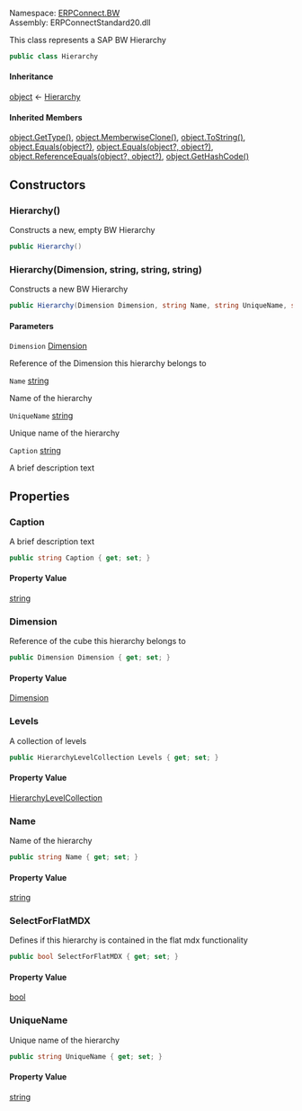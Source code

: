 
Namespace: [ERPConnect.BW](index.md)  
Assembly: ERPConnectStandard20.dll  

This class represents a SAP BW Hierarchy

```csharp
public class Hierarchy
```

#### Inheritance

[object](https://learn.microsoft.com/dotnet/api/system.object) ← 
[Hierarchy](ERPConnect.BW.Hierarchy.md)

#### Inherited Members

[object.GetType\(\)](https://learn.microsoft.com/dotnet/api/system.object.gettype), 
[object.MemberwiseClone\(\)](https://learn.microsoft.com/dotnet/api/system.object.memberwiseclone), 
[object.ToString\(\)](https://learn.microsoft.com/dotnet/api/system.object.tostring), 
[object.Equals\(object?\)](https://learn.microsoft.com/dotnet/api/system.object.equals\#system\-object\-equals\(system\-object\)), 
[object.Equals\(object?, object?\)](https://learn.microsoft.com/dotnet/api/system.object.equals\#system\-object\-equals\(system\-object\-system\-object\)), 
[object.ReferenceEquals\(object?, object?\)](https://learn.microsoft.com/dotnet/api/system.object.referenceequals), 
[object.GetHashCode\(\)](https://learn.microsoft.com/dotnet/api/system.object.gethashcode)

## Constructors

### <a id="ERPConnect_BW_Hierarchy__ctor"></a> Hierarchy\(\)

Constructs a new, empty BW Hierarchy

```csharp
public Hierarchy()
```

### <a id="ERPConnect_BW_Hierarchy__ctor_ERPConnect_BW_Dimension_System_String_System_String_System_String_"></a> Hierarchy\(Dimension, string, string, string\)

Constructs a new BW Hierarchy

```csharp
public Hierarchy(Dimension Dimension, string Name, string UniqueName, string Caption)
```

#### Parameters

`Dimension` [Dimension](ERPConnect.BW.Dimension.md)

Reference of the Dimension this hierarchy belongs to

`Name` [string](https://learn.microsoft.com/dotnet/api/system.string)

Name of the hierarchy

`UniqueName` [string](https://learn.microsoft.com/dotnet/api/system.string)

Unique name of the hierarchy

`Caption` [string](https://learn.microsoft.com/dotnet/api/system.string)

A brief description text

## Properties

### <a id="ERPConnect_BW_Hierarchy_Caption"></a> Caption

A brief description text

```csharp
public string Caption { get; set; }
```

#### Property Value

 [string](https://learn.microsoft.com/dotnet/api/system.string)

### <a id="ERPConnect_BW_Hierarchy_Dimension"></a> Dimension

Reference of the cube this hierarchy belongs to

```csharp
public Dimension Dimension { get; set; }
```

#### Property Value

 [Dimension](ERPConnect.BW.Dimension.md)

### <a id="ERPConnect_BW_Hierarchy_Levels"></a> Levels

A collection of levels

```csharp
public HierarchyLevelCollection Levels { get; set; }
```

#### Property Value

 [HierarchyLevelCollection](ERPConnect.BW.HierarchyLevelCollection.md)

### <a id="ERPConnect_BW_Hierarchy_Name"></a> Name

Name of the hierarchy

```csharp
public string Name { get; set; }
```

#### Property Value

 [string](https://learn.microsoft.com/dotnet/api/system.string)

### <a id="ERPConnect_BW_Hierarchy_SelectForFlatMDX"></a> SelectForFlatMDX

Defines if this hierarchy is contained in the flat mdx functionality

```csharp
public bool SelectForFlatMDX { get; set; }
```

#### Property Value

 [bool](https://learn.microsoft.com/dotnet/api/system.boolean)

### <a id="ERPConnect_BW_Hierarchy_UniqueName"></a> UniqueName

Unique name of the hierarchy

```csharp
public string UniqueName { get; set; }
```

#### Property Value

 [string](https://learn.microsoft.com/dotnet/api/system.string)


